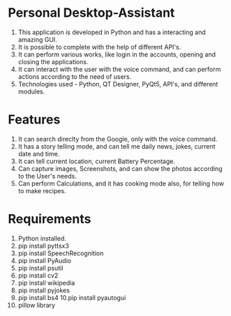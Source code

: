 # Personal Desktop-Assistant

1. This application is developed in Python and has a interacting  and amazing GUI.   
2. It is possible to complete with the help of different API's.    
3. It can perform various works, like login in the accounts, opening and closing the applications.    
4. It can interact with the user with the voice command, and can perform actions according to the need of users.    
5. Technologies used - Python, QT Designer, PyQt5, API's, and different modules.   


# Features

1. It can search direclty from the Google, only with the voice command.   
2. It has a story telling mode, and can tell me daily news, jokes, current date and time.   
3. It can tell current location, current Battery Percentage.
4. Can capture images, Screenshots, and can show the photos according to the User's needs.
5. Can perform Calculations, and it has cooking mode also, for telling how to make recipes.

# Requirements

1. Python installed.
2. pip install pyttsx3  
3. pip install SpeechRecognition  
4. pip install PyAudio  
5. pip install psutil  
6. pip install cv2 
7. pip install wikipedia 
8. pip install pyjokes 
9. pip install bs4 
10.pip install pyautogui 
11. pillow library 
 
